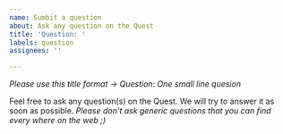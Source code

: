 ```yaml
---
name: Sumbit a question
about: Ask any question on the Quest
title: 'Question: '
labels: question
assignees: ''

---
```

*Please use this title format -> Question: One small line quesion*

Feel free to ask any question(s) on the Quest. We will try to answer it as soon as possible.
_Please don't ask generic questions that you can find every where on the web ;)_

